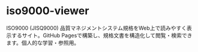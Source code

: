 # iso9000-viewer
ISO9000 (JISQ9000) 品質マネジメントシステム規格をWeb上で読みやすく表示するサイト。GitHub Pagesで構築し、規格文書を構造化して閲覧・検索できます。個人的な学習・参照用。
